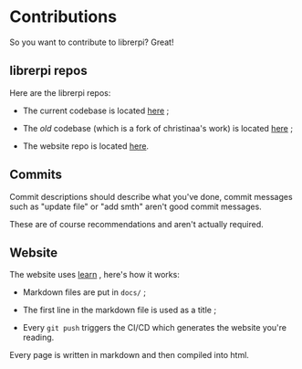 Contributions
=============

So you want to contribute to librerpi? Great!

## librerpi repos

Here are the librerpi repos:

- The current codebase is located 
[here](http://github.com/librerpi/lk-overlay) ;

- The *old* codebase (which is a fork of 
christinaa's work) is located 
[here](http://github.com/librerpi/rpi-open-firmware) ;

- The website repo is located 
[here](http://github.com/librerpi/librerpi.github.io).

## Commits

Commit descriptions should describe what you've done, 
commit messages such as "update file" or "add smth" 
aren't good commit messages.

These are of course recommendations and aren't actually 
required.

## Website

The website uses [learn](http://vitali64.duckdns.org?p=utils/learn.git)
, here's how it works:

- Markdown files are put in `docs/` ;

- The first line in the markdown file is used as a title ;

- Every `git push` triggers the CI/CD which generates the website 
you're reading.

Every page is written in markdown and then compiled into html.

